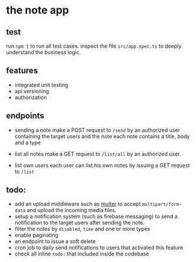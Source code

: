 # the note app

## test
run `npm t` to run all test cases.
inspect the file `src/app.spec.ts` to deeply understand the business logic.

## features
- integrated unit testing
- api versioning
- authorization


## endpoints
- sending a note
make a POST request to `/send` by an authorized user containing the target users and the note
each note contains a title, body and a type

- list all notes
make a GET request to `/list/all` by an authorized user.

- list own users
each user can list his own notes by issuing a GET request to `/list`

## todo:
- add an upload middleware such as [multer](https://www.npmjs.com/package/multer) to accept `multipart/form-data` and upload the incoming media files.
- setup a notification system (such as firebase messaging) 
to send a notification to the target users after sending the note.
- filter the notes by `disabled`,  `time` and one or more types
- enable paginating
- an endpoint to issue a soft delete
- cron job to daily send notifications to users that activated this feature
- check all inline `todo:` that included inside the codebase

